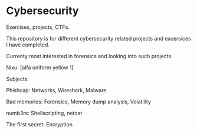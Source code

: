 # Cybersecurity
Exercises, projects, CTFs.

This repository is for different cybersecurity related projects and excersices I have completed. 

Currenty most interested in forensics and looking into such projects.

Nixu: [alfa uniform yellow 1]

Subjects:

Phishcap: Networks, Wireshark, Malware

Bad memories: Forensics, Memory dump analysis, Volatility 

numb3rs: Shellscripting, netcat

The first secret: Encryption
